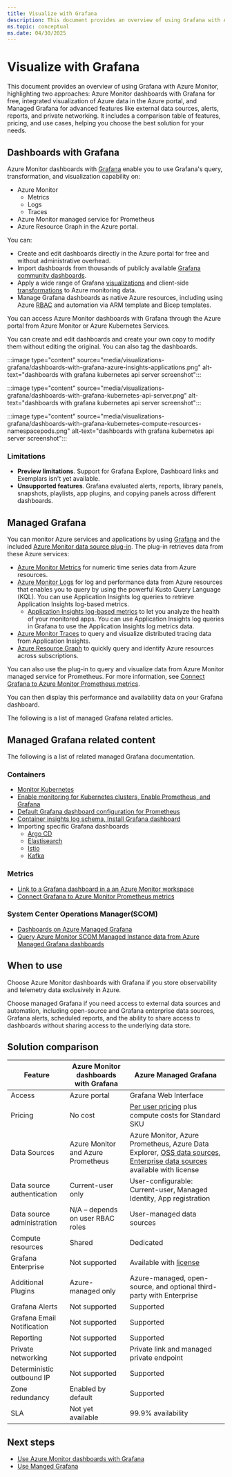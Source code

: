 ```yaml
---
title: Visualize with Grafana
description: This document provides an overview of using Grafana with Azure Monitor, highlighting two approaches - Azure Monitor dashboards with Grafana for free, integrated visualization of Azure data in the Azure portal, and Managed Grafana for advanced features like external data sources, alerts, reports, and private networking. It includes a comparison table of features, pricing, and use cases, helping users choose the best solution for their needs.
ms.topic: conceptual
ms.date: 04/30/2025
---
```


# Visualize with Grafana

This document provides an overview of using Grafana with Azure Monitor, highlighting two approaches: Azure Monitor dashboards with Grafana for free, integrated visualization of Azure data in the Azure portal, and Managed Grafana for advanced features like external data sources, alerts, reports, and private networking. It includes a comparison table of features, pricing, and use cases, helping you choose the best solution for your needs.

## Dashboards with Grafana

Azure Monitor dashboards with [Grafana](https://grafana.com/docs/grafana/latest/dashboards/build-dashboards/manage-library-panels/) enable you to use Grafana's query, transformation, and visualization capability on: 

- Azure Monitor 
    - Metrics
    - Logs
    - Traces
- Azure Monitor managed service for Prometheus
- Azure Resource Graph in the Azure portal. 

You can:

- Create and edit dashboards directly in the Azure portal for free and without administrative overhead.
- Import dashboards from thousands of publicly available [Grafana community dashboards](https://grafana.com/grafana/dashboards/?dataSource=prometheus).
- Apply a wide range of Grafana [visualizations](https://grafana.com/docs/grafana/latest/panels-visualizations/visualizations/) and client-side [transformations](https://grafana.com/docs/grafana/latest/panels-visualizations/query-transform-data/transform-data/) to Azure monitoring data.
- Manage Grafana dashboards as native Azure resources, including using Azure [RBAC](/azure/role-based-access-control/overview) and automation via ARM template and Bicep templates. 

You can access Azure Monitor dashboards with Grafana through the Azure portal from Azure Monitor or Azure Kubernetes Services.

You can create and edit dashboards and create your own copy to modify them without editing the original. You can also tag the dashboards.

:::image type="content" source="media/visualizations-grafana/dashboards-with-grafana-azure-insights-applications.png" alt-text="dashboards with grafana kubernetes api server screenshot":::

:::image type="content" source="media/visualizations-grafana/dashboards-with-grafana-kubernetes-api-server.png" alt-text="dashboards with grafana kubernetes api server screenshot":::

:::image type="content" source="media/visualizations-grafana/dashboards-with-grafana-kubernetes-compute-resources-namespacepods.png" alt-text="dashboards with grafana kubernetes api server screenshot":::

### Limitations

- **Preview limitations**. Support for Grafana Explore, Dashboard links and Exemplars isn't yet available.
- **Unsupported features**. Grafana evaluated alerts, reports, library panels, snapshots, playlists, app plugins, and copying panels across different dashboards.  

## Managed Grafana

You can monitor Azure services and applications by using [Grafana](https://grafana.com/) and the included [Azure Monitor data source plug-in](https://grafana.com/docs/grafana/latest/datasources/azuremonitor/). The plug-in retrieves data from these Azure services:

- [Azure Monitor Metrics](../essentials/data-platform-metrics.md) for numeric time series data from Azure resources.
- [Azure Monitor Logs](../logs/data-platform-logs.md) for log and performance data from Azure resources that enables you to query by using the powerful Kusto Query Language (KQL). You can use Application Insights log queries to retrieve Application Insights log-based metrics.
    - [Application Insights log-based metrics](../essentials/app-insights-metrics.md) to let you analyze the health of your monitored apps. You can use Application Insights log queries in Grafana to use the Application Insights log metrics data.
- [Azure Monitor Traces](./../app/distributed-trace-data.md) to query and visualize distributed tracing data from Application Insights.
- [Azure Resource Graph](/azure/governance/resource-graph/overview) to quickly query and identify Azure resources across subscriptions.

You can also use the plug-in to query and visualize data from Azure Monitor managed service for Prometheus. For more information, see [Connect Grafana to Azure Monitor Prometheus metrics](../essentials/prometheus-grafana.md).

You can then display this performance and availability data on your Grafana dashboard.

The following is a list of managed Grafana related articles.

## Managed Grafana related content

The following is a list of related managed Grafana documentation.

### Containers
- [Monitor Kubernetes](../containers/monitor-kubernetes.md)
- [Enable monitoring for Kubernetes clusters, Enable Prometheus, and Grafana](../containers/kubernetes-monitoring-enable.md?tabs=cli#enable-prometheus-and-grafana)
- [Default Grafana dashboard configuration for Prometheus](../containers/prometheus-metrics-scrape-default.md#dashboards)
- [Container insights log schema, Install Grafana dashboard](../containers/container-insights-logs-schema.md#install-grafana-dashboard)
- Importing specific Grafana dashboards
    - [Argo CD](../containers/prometheus-argo-cd-integration.md)
    - [Elastisearch](../containers/prometheus-elasticsearch-integration.md)
    - [Istio](../containers/prometheus-istio-integration.md)
    - [Kafka](../containers/prometheus-kafka-integration.md)

### Metrics
- [Link to a Grafana dashboard in a an Azure Monitor workspace](../metrics/azure-monitor-workspace-manage.md?tabs=azure-portal#link-a-grafana-workspace)
 - [Connect Grafana to Azure Monitor Prometheus metrics](../metrics/prometheus-grafana.md?tabs=azure-managed-grafana)
 
### System Center Operations Manager(SCOM)
- [Dashboards on Azure Managed Grafana](../scom-manage-instance/dashboards-on-azure-managed-grafana.md)
- [Query Azure Monitor SCOM Managed Instance data from Azure Managed Grafana dashboards](../scom-manage-instance/query-scom-managed-instance-data-on-grafana.md)

## When to use

Choose Azure Monitor dashboards with Grafana if you store observability and telemetry data exclusively in Azure. 

Choose managed Grafana if you need access to external data sources and automation, including open-source and Grafana enterprise data sources, Grafana alerts, scheduled reports, and the ability to share access to dashboards without sharing access to the underlying data store.

## Solution comparison

| **Feature** | **Azure Monitor dashboards with Grafana** | **Azure Managed Grafana** |
|--|--|--|
| Access | Azure portal | Grafana Web Interface |
| Pricing | No cost | [Per user pricing](https://azure.microsoft.com/pricing/details/managed-grafana/?msockid=01a84dc8ec106f122df65931ed6b6e5d) plus compute costs for Standard SKU |
| Data Sources | Azure Monitor and Azure Prometheus | Azure Monitor, Azure Prometheus, Azure Data Explorer, [OSS data sources](/azure/managed-grafana/how-to-data-source-plugins-managed-identity?tabs=azure-portal), [Enterprise data sources](/azure/managed-grafana/how-to-grafana-enterprise) available with license |
| Data source authentication | Current-user only | User-configurable: Current-user, Managed Identity, App registration |
| Data source administration | N/A – depends on user RBAC roles | User-managed data sources |
| Compute resources | Shared | Dedicated |
| Grafana Enterprise | Not supported | Available with [license](/azure/managed-grafana/how-to-grafana-enterprise#update-a-grafana-enterprise-plan) |
| Additional Plugins | Azure-managed only | Azure-managed, open-source, and optional third-party with Enterprise |
| Grafana Alerts | Not supported | Supported |
| Grafana Email Notification | Not supported | Supported |
| Reporting | Not supported | Supported |
| Private networking | Not supported | Private link and managed private endpoint |
| Deterministic outbound IP | Not supported | Supported |
| Zone redundancy | Enabled by default | Supported |
| SLA | Not yet available | 99.9% availability |

## Next steps

- [Use Azure Monitor dashboards with Grafana](visualize-use-grafana-dashboards.md)
- [Use Manged Grafana](visualize-use-managed-grafana-how-to.md)
 
